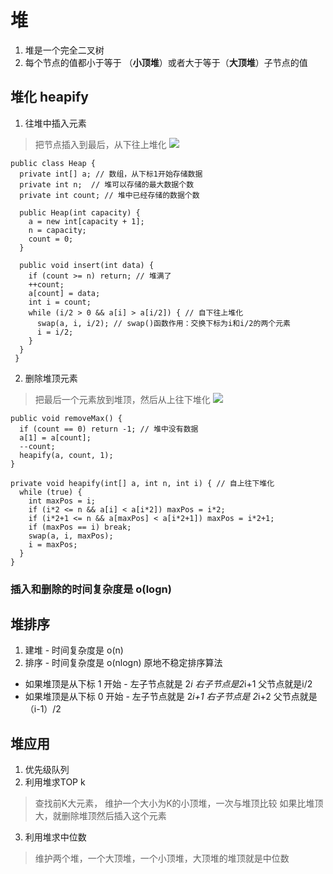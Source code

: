 # 堆

1. 堆是一个完全二叉树
2. 每个节点的值都小于等于 （**小顶堆**）或者大于等于（**大顶堆**）子节点的值

## 堆化 heapify

1. 往堆中插入元素
> 把节点插入到最后，从下往上堆化
![](https://static001.geekbang.org/resource/image/e3/0e/e3744661e038e4ae570316bc862b2c0e.jpg)
```
public class Heap {
  private int[] a; // 数组，从下标1开始存储数据
  private int n;  // 堆可以存储的最大数据个数
  private int count; // 堆中已经存储的数据个数

  public Heap(int capacity) {
    a = new int[capacity + 1];
    n = capacity;
    count = 0;
  }

  public void insert(int data) {
    if (count >= n) return; // 堆满了
    ++count;
    a[count] = data;
    int i = count;
    while (i/2 > 0 && a[i] > a[i/2]) { // 自下往上堆化
      swap(a, i, i/2); // swap()函数作用：交换下标为i和i/2的两个元素
      i = i/2;
    }
  }
 }
```
2. 删除堆顶元素
> 把最后一个元素放到堆顶，然后从上往下堆化
![](https://static001.geekbang.org/resource/image/11/60/110d6f442e718f86d2a1d16095513260.jpg)
```
public void removeMax() {
  if (count == 0) return -1; // 堆中没有数据
  a[1] = a[count];
  --count;
  heapify(a, count, 1);
}

private void heapify(int[] a, int n, int i) { // 自上往下堆化
  while (true) {
    int maxPos = i;
    if (i*2 <= n && a[i] < a[i*2]) maxPos = i*2;
    if (i*2+1 <= n && a[maxPos] < a[i*2+1]) maxPos = i*2+1;
    if (maxPos == i) break;
    swap(a, i, maxPos);
    i = maxPos;
  }
}
```

###  插入和删除的时间复杂度是 o(logn)

## 堆排序
1. 建堆 - 时间复杂度是 o(n)
2. 排序 - 时间复杂度是 o(nlogn) 原地不稳定排序算法

* 如果堆顶是从下标 1 开始 - 左子节点就是 2*i 右子节点是2*i+1 父节点就是i/2
* 如果堆顶是从下标 0 开始 - 左子节点就是 2*i+1 右子节点是 2*i+2 父节点就是（i-1）/2

## 堆应用

1. 优先级队列
2. 利用堆求TOP k
> 查找前K大元素， 维护一个大小为K的小顶堆，一次与堆顶比较 如果比堆顶大，就删除堆顶然后插入这个元素
3. 利用堆求中位数  
> 维护两个堆，一个大顶堆，一个小顶堆，大顶堆的堆顶就是中位数


